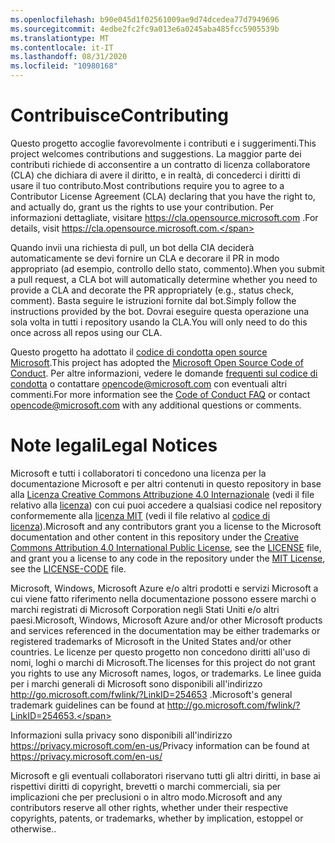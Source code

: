 ```yaml
---
ms.openlocfilehash: b90e045d1f02561009ae9d74dcedea77d7949696
ms.sourcegitcommit: 4edbe2fc2fc9a013e6a0245aba485fcc5905539b
ms.translationtype: MT
ms.contentlocale: it-IT
ms.lasthandoff: 08/31/2020
ms.locfileid: "10980168"
---
```


# <span data-ttu-id="e4dd7-101">Contribuisce</span><span class="sxs-lookup"><span data-stu-id="e4dd7-101">Contributing</span></span>

<span data-ttu-id="e4dd7-102">Questo progetto accoglie favorevolmente i contributi e i suggerimenti.</span><span class="sxs-lookup"><span data-stu-id="e4dd7-102">This project welcomes contributions and suggestions.</span></span>  <span data-ttu-id="e4dd7-103">La maggior parte dei contributi richiede di acconsentire a un contratto di licenza collaboratore (CLA) che dichiara di avere il diritto, e in realtà, di concederci i diritti di usare il tuo contributo.</span><span class="sxs-lookup"><span data-stu-id="e4dd7-103">Most contributions require you to agree to a Contributor License Agreement (CLA) declaring that you have the right to, and actually do, grant us the rights to use your contribution.</span></span> <span data-ttu-id="e4dd7-104">Per informazioni dettagliate, visitare https://cla.opensource.microsoft.com .</span><span class="sxs-lookup"><span data-stu-id="e4dd7-104">For details, visit https://cla.opensource.microsoft.com.</span></span>

<span data-ttu-id="e4dd7-105">Quando invii una richiesta di pull, un bot della CIA deciderà automaticamente se devi fornire un CLA e decorare il PR in modo appropriato (ad esempio, controllo dello stato, commento).</span><span class="sxs-lookup"><span data-stu-id="e4dd7-105">When you submit a pull request, a CLA bot will automatically determine whether you need to provide a CLA and decorate the PR appropriately (e.g., status check, comment).</span></span> <span data-ttu-id="e4dd7-106">Basta seguire le istruzioni fornite dal bot.</span><span class="sxs-lookup"><span data-stu-id="e4dd7-106">Simply follow the instructions provided by the bot.</span></span> <span data-ttu-id="e4dd7-107">Dovrai eseguire questa operazione una sola volta in tutti i repository usando la CLA.</span><span class="sxs-lookup"><span data-stu-id="e4dd7-107">You will only need to do this once across all repos using our CLA.</span></span>

<span data-ttu-id="e4dd7-108">Questo progetto ha adottato il [codice di condotta open source Microsoft](https://opensource.microsoft.com/codeofconduct/).</span><span class="sxs-lookup"><span data-stu-id="e4dd7-108">This project has adopted the [Microsoft Open Source Code of Conduct](https://opensource.microsoft.com/codeofconduct/).</span></span>
<span data-ttu-id="e4dd7-109">Per altre informazioni, vedere le domande [frequenti sul codice di condotta](https://opensource.microsoft.com/codeofconduct/faq/) o contattare [opencode@microsoft.com](mailto:opencode@microsoft.com) con eventuali altri commenti.</span><span class="sxs-lookup"><span data-stu-id="e4dd7-109">For more information see the [Code of Conduct FAQ](https://opensource.microsoft.com/codeofconduct/faq/) or contact [opencode@microsoft.com](mailto:opencode@microsoft.com) with any additional questions or comments.</span></span>

# <span data-ttu-id="e4dd7-110">Note legali</span><span class="sxs-lookup"><span data-stu-id="e4dd7-110">Legal Notices</span></span>

<span data-ttu-id="e4dd7-111">Microsoft e tutti i collaboratori ti concedono una licenza per la documentazione Microsoft e per altri contenuti in questo repository in base alla [Licenza Creative Commons Attribuzione 4.0 Internazionale](https://creativecommons.org/licenses/by/4.0/legalcode) (vedi il file relativo alla [licenza](LICENSE)) con cui puoi accedere a qualsiasi codice nel repository conformemente alla [licenza MIT](https://opensource.org/licenses/MIT) (vedi il file relativo al [codice di licenza](LICENSE-CODE)).</span><span class="sxs-lookup"><span data-stu-id="e4dd7-111">Microsoft and any contributors grant you a license to the Microsoft documentation and other content in this repository under the [Creative Commons Attribution 4.0 International Public License](https://creativecommons.org/licenses/by/4.0/legalcode), see the [LICENSE](LICENSE) file, and grant you a license to any code in the repository under the [MIT License](https://opensource.org/licenses/MIT), see the [LICENSE-CODE](LICENSE-CODE) file.</span></span>

<span data-ttu-id="e4dd7-112">Microsoft, Windows, Microsoft Azure e/o altri prodotti e servizi Microsoft a cui viene fatto riferimento nella documentazione possono essere marchi o marchi registrati di Microsoft Corporation negli Stati Uniti e/o altri paesi.</span><span class="sxs-lookup"><span data-stu-id="e4dd7-112">Microsoft, Windows, Microsoft Azure and/or other Microsoft products and services referenced in the documentation may be either trademarks or registered trademarks of Microsoft in the United States and/or other countries.</span></span>
<span data-ttu-id="e4dd7-113">Le licenze per questo progetto non concedono diritti all'uso di nomi, loghi o marchi di Microsoft.</span><span class="sxs-lookup"><span data-stu-id="e4dd7-113">The licenses for this project do not grant you rights to use any Microsoft names, logos, or trademarks.</span></span>
<span data-ttu-id="e4dd7-114">Le linee guida per i marchi generali di Microsoft sono disponibili all'indirizzo http://go.microsoft.com/fwlink/?LinkID=254653 .</span><span class="sxs-lookup"><span data-stu-id="e4dd7-114">Microsoft's general trademark guidelines can be found at http://go.microsoft.com/fwlink/?LinkID=254653.</span></span>

<span data-ttu-id="e4dd7-115">Informazioni sulla privacy sono disponibili all'indirizzo https://privacy.microsoft.com/en-us/</span><span class="sxs-lookup"><span data-stu-id="e4dd7-115">Privacy information can be found at https://privacy.microsoft.com/en-us/</span></span>

<span data-ttu-id="e4dd7-116">Microsoft e gli eventuali collaboratori riservano tutti gli altri diritti, in base ai rispettivi diritti di copyright, brevetti o marchi commerciali, sia per implicazioni che per preclusioni o in altro modo.</span><span class="sxs-lookup"><span data-stu-id="e4dd7-116">Microsoft and any contributors reserve all other rights, whether under their respective copyrights, patents, or trademarks, whether by implication, estoppel or otherwise..</span></span>
